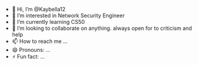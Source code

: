 - 👋 Hi, I’m @Kaybella12
- 👀 I’m interested in Network Security Engineer
- 🌱 I’m currently learning CS50
- 💞️ I’m looking to collaborate on anything. always open for to criticism and help
- 📫 How to reach me ...
- 😄 Pronouns: ...
- ⚡ Fun fact: ...

<!---
Kaybella12/Kaybella12 is a ✨ special ✨ repository because its `README.md` (this file) appears on your GitHub profile.
You can click the Preview link to take a look at your changes.
--->
